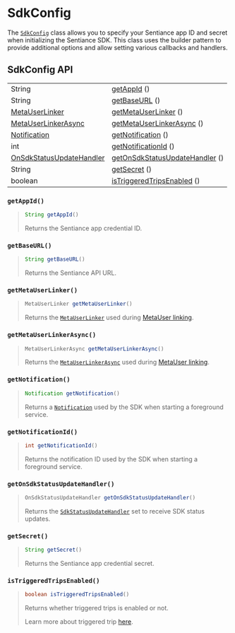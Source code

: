 # SdkConfig

The [`SdkConfig`](./) class allows you to specify your Sentiance app ID and secret when initializing the Sentiance SDK. This class uses the builder pattern to provide additional options and allow setting various callbacks and handlers.

## SdkConfig API

|  |  |
| :--- | :--- |
| String | [getAppId](./#getappid) \(\) |
| String | [getBaseURL](./#getbaseurl) \(\) |
| [MetaUserLinker](../metauserlinker.md)  | [getMetaUserLinker](./#getmetauserlinker) \(\) |
| [MetaUserLinkerAsync](../metauserlinkerasync.md) | [getMetaUserLinkerAsync](./#getmetauserlinkerasync) \(\) |
| [Notification](https://developer.android.com/reference/android/app/Notification)  | [getNotification](./#getnotification) \(\) |
| int  | [getNotificationId](./#getnotificationid) \(\) |
| [OnSdkStatusUpdateHandler](../onsdkstatusupdatehandler.md)  | [getOnSdkStatusUpdateHandler](./#getonsdkstatusupdatehandler) \(\) |
| String  | [getSecret](./#getsecret) \(\) |
| boolean  | [isTriggeredTripsEnabled](./#istriggeredtripsenabled) \(\) |



### `getAppId()`

> ```java
> String getAppId()
> ```
>
> Returns the Sentiance app credential ID.

### `getBaseURL()`

> ```java
> String getBaseURL()
> ```
>
> Returns the Sentiance API URL.

### `getMetaUserLinker()`

> ```java
> MetaUserLinker getMetaUserLinker()
> ```
>
> Returns the [`MetaUserLinker`](../metauserlinker.md) used during [MetaUser linking](../../../appendix/user-linking.md).

### `getMetaUserLinkerAsync()`

> ```java
> MetaUserLinkerAsync getMetaUserLinkerAsync()
> ```
>
> Returns the [`MetaUserLinkerAsync`](../metauserlinkerasync.md) used during [MetaUser linking](../../../appendix/user-linking.md).

### `getNotification()`

> ```java
> Notification getNotification()
> ```
>
> Returns a [`Notification`](https://developer.android.com/reference/android/app/Notification) used by the SDK when starting a foreground service.

### `getNotificationId()`

> ```java
> int getNotificationId()
> ```
>
> Returns the notification ID used by the SDK when starting a foreground service.

### `getOnSdkStatusUpdateHandler()`

> ```java
> OnSdkStatusUpdateHandler getOnSdkStatusUpdateHandler()
> ```
>
> Returns the [`SdkStatusUpdateHandler`](../onsdkstatusupdatehandler.md) set to receive SDK status updates.

### `getSecret()`

> ```java
> String getSecret()
> ```
>
> Returns the Sentiance app credential secret.

### `isTriggeredTripsEnabled()`

> ```java
> boolean isTriggeredTripsEnabled()
> ```
>
> Returns whether triggered trips is enabled or not.
>
> Learn more about triggered trip [here](../../../appendix/controlled-detections/controlled-trips-only.md).


